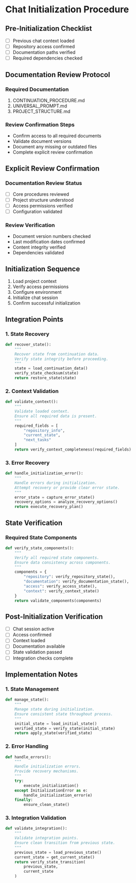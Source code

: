 # Chat Initialization Procedure

## Pre-Initialization Checklist
- [ ] Previous chat context loaded
- [ ] Repository access confirmed
- [ ] Documentation paths verified
- [ ] Required dependencies checked

## Documentation Review Protocol
### Required Documentation
1. CONTINUATION_PROCEDURE.md
2. UNIVERSAL_PROMPT.md
3. PROJECT_STRUCTURE.md

### Review Confirmation Steps
- Confirm access to all required documents
- Validate document versions
- Document any missing or outdated files
- Complete explicit review confirmation

## Explicit Review Confirmation
### Documentation Review Status
- [ ] Core procedures reviewed
- [ ] Project structure understood
- [ ] Access permissions verified
- [ ] Configuration validated

### Review Verification
- Document version numbers checked
- Last modification dates confirmed
- Content integrity verified
- Dependencies validated

## Initialization Sequence
1. Load project context
2. Verify access permissions
3. Configure environment
4. Initialize chat session
5. Confirm successful initialization

## Integration Points

### 1. State Recovery
```python
def recover_state():
    """
    Recover state from continuation data.
    Verify state integrity before proceeding.
    """
    state = load_continuation_data()
    verify_state_checksum(state)
    return restore_state(state)
```

### 2. Context Validation
```python
def validate_context():
    """
    Validate loaded context.
    Ensure all required data is present.
    """
    required_fields = [
        "repository_info",
        "current_state",
        "next_tasks"
    ]
    return verify_context_completeness(required_fields)
```

### 3. Error Recovery
```python
def handle_initialization_error():
    """
    Handle errors during initialization.
    Attempt recovery or provide clear error state.
    """
    error_state = capture_error_state()
    recovery_options = analyze_recovery_options()
    return execute_recovery_plan()
```

## State Verification
### Required State Components
```python
def verify_state_components():
    """
    Verify all required state components.
    Ensure data consistency across components.
    """
    components = {
        "repository": verify_repository_state(),
        "documentation": verify_documentation_state(),
        "access": verify_access_state(),
        "context": verify_context_state()
    }
    return validate_components(components)
```

## Post-Initialization Verification
- [ ] Chat session active
- [ ] Access confirmed
- [ ] Context loaded
- [ ] Documentation available
- [ ] State validation passed
- [ ] Integration checks complete

## Implementation Notes

### 1. State Management
```python
def manage_state():
    """
    Manage state during initialization.
    Ensure consistent state throughout process.
    """
    initial_state = load_initial_state()
    verified_state = verify_state(initial_state)
    return apply_state(verified_state)
```

### 2. Error Handling
```python
def handle_errors():
    """
    Handle initialization errors.
    Provide recovery mechanisms.
    """
    try:
        execute_initialization()
    except InitializationError as e:
        handle_initialization_error(e)
    finally:
        ensure_clean_state()
```

### 3. Integration Validation
```python
def validate_integration():
    """
    Validate integration points.
    Ensure clean transition from previous state.
    """
    previous_state = load_previous_state()
    current_state = get_current_state()
    return verify_state_transition(
        previous_state,
        current_state
    )
```